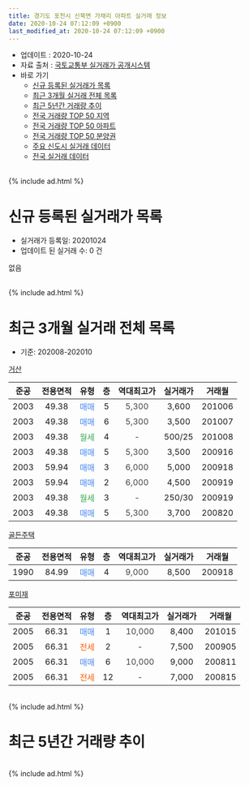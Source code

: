 ```yaml
---
title: 경기도 포천시 신북면 가채리 아파트 실거래 정보
date: 2020-10-24 07:12:09 +0900
last_modified_at: 2020-10-24 07:12:09 +0900
---
```


* 업데이트 : 2020-10-24
* 자료 출처 : [국토교통부 실거래가 공개시스템](http://rt.molit.go.kr)
* 바로 가기
    * [신규 등록된 실거래가 목록](#신규-등록된-실거래가-목록)
    * [최근 3개월 실거래 전체 목록](#최근-3개월-실거래-전체-목록)
    * [최근 5년간 거래량 추이](#최근-5년간-거래량-추이)
    * [전국 거래량 TOP 50 지역](https://inasie.github.io/apt-trade-info/최근-3개월-전국에서-가장-거래가-많이-발생한-지역)
    * [전국 거래량 TOP 50 아파트](https://inasie.github.io/apt-trade-info/최근-3개월-전국에서-가장-거래가-많이-발생한-아파트)
    * [전국 거래량 TOP 50 분양권](https://inasie.github.io/apt-trade-info/최근-3개월-전국에서-가장-거래가-많이-발생한-분양권)
    * [주요 신도시 실거래 데이터](https://inasie.github.io/apt-trade-info/주요-신도시)
    * [전국 실거래 데이터](https://inasie.github.io/apt-trade-info/전국)
<br>
{% include ad.html %}
<br>

# 신규 등록된 실거래가 목록
* 실거래가 등록일: 20201024
* 업데이트 된 실거래 수: 0 건

없음

<br>
{% include ad.html %}
<br>

# 최근 3개월 실거래 전체 목록
* 기준: 202008-202010


[거산](https://search.naver.com/search.naver?query=%EA%B2%BD%EA%B8%B0%EB%8F%84+%ED%8F%AC%EC%B2%9C%EC%8B%9C+%EC%8B%A0%EB%B6%81%EB%A9%B4+%EA%B0%80%EC%B1%84%EB%A6%AC+%EA%B1%B0%EC%82%B0)

|준공|전용면적|유형|층|역대최고가|실거래가|거래월|
|:---:|:---:|:---:|:---:|:---:|:---:|:---:|
|2003|49.38|<span style="color:#4285f3">매매</span>|5|<span style="color:#444444">5,300</span>|3,600|201006|
|2003|49.38|<span style="color:#4285f3">매매</span>|6|<span style="color:#444444">5,300</span>|3,500|201007|
|2003|49.38|<span style="color:#34a853">월세</span>|4|<span style="color:#444444">-</span>|500/25|201008|
|2003|49.38|<span style="color:#4285f3">매매</span>|5|<span style="color:#444444">5,300</span>|3,500|200916|
|2003|59.94|<span style="color:#4285f3">매매</span>|3|<span style="color:#444444">6,000</span>|5,000|200918|
|2003|59.94|<span style="color:#4285f3">매매</span>|2|<span style="color:#444444">6,000</span>|4,500|200919|
|2003|49.38|<span style="color:#34a853">월세</span>|3|<span style="color:#444444">-</span>|250/30|200919|
|2003|49.38|<span style="color:#4285f3">매매</span>|5|<span style="color:#444444">5,300</span>|3,700|200820|

[골든주택](https://search.naver.com/search.naver?query=%EA%B2%BD%EA%B8%B0%EB%8F%84+%ED%8F%AC%EC%B2%9C%EC%8B%9C+%EC%8B%A0%EB%B6%81%EB%A9%B4+%EA%B0%80%EC%B1%84%EB%A6%AC+%EA%B3%A8%EB%93%A0%EC%A3%BC%ED%83%9D)

|준공|전용면적|유형|층|역대최고가|실거래가|거래월|
|:---:|:---:|:---:|:---:|:---:|:---:|:---:|
|1990|84.99|<span style="color:#4285f3">매매</span>|4|<span style="color:#444444">9,000</span>|8,500|200918|

[포미재](https://search.naver.com/search.naver?query=%EA%B2%BD%EA%B8%B0%EB%8F%84+%ED%8F%AC%EC%B2%9C%EC%8B%9C+%EC%8B%A0%EB%B6%81%EB%A9%B4+%EA%B0%80%EC%B1%84%EB%A6%AC+%ED%8F%AC%EB%AF%B8%EC%9E%AC)

|준공|전용면적|유형|층|역대최고가|실거래가|거래월|
|:---:|:---:|:---:|:---:|:---:|:---:|:---:|
|2005|66.31|<span style="color:#4285f3">매매</span>|1|<span style="color:#444444">10,000</span>|8,400|201015|
|2005|66.31|<span style="color:#ff5a00">전세</span>|2|<span style="color:#444444">-</span>|7,500|200905|
|2005|66.31|<span style="color:#4285f3">매매</span>|6|<span style="color:#444444">10,000</span>|9,000|200811|
|2005|66.31|<span style="color:#ff5a00">전세</span>|12|<span style="color:#444444">-</span>|7,000|200815|


<br>
{% include ad.html %}
<br>

# 최근 5년간 거래량 추이


<div style="width:100%;">
    <canvas id="deal_progress" height="200"></canvas>
</div>

<script>
new Chart(document.getElementById("deal_progress"), {
    type: 'line',
    data: {
        labels: ['201510','201511','201512','201601','201602','201603','201604','201605','201606','201607','201608','201609','201610','201611','201612','201701','201702','201703','201704','201705','201706','201707','201708','201709','201710','201711','201712','201801','201802','201803','201804','201805','201806','201807','201808','201809','201810','201811','201812','201901','201902','201903','201904','201905','201906','201907','201908','201909','201910','201911','201912','202001','202002','202003','202004','202005','202006','202007','202008','202009','202010'],
        datasets: [{
            label: '매매',
            pointRadius: 1,
            data: [4, 2, 4, 1, 4, 6, 1, 2, 3, 0, 2, 0, 0, 2, 3, 3, 5, 2, 8, 7, 1, 3, 1, 1, 1, 3, 2, 2, 1, 4, 5, 4, 2, 0, 1, 2, 2, 1, 1, 3, 1, 0, 2, 2, 1, 2, 1, 0, 3, 1, 0, 1, 3, 0, 3, 0, 3, 3, 2, 4, 3],
            borderColor: "rgba(255, 201, 14, 1)",
            backgroundColor: "rgba(255, 201, 14, 0.5)",
            fill: false,
            lineTension: 0
        },{
            label: '전월세',
            pointRadius: 1,
            data: [2, 3, 2, 2, 5, 4, 2, 5, 5, 4, 2, 4, 0, 0, 4, 0, 0, 4, 4, 2, 0, 1, 1, 1, 2, 1, 0, 3, 4, 4, 5, 3, 1, 0, 1, 3, 4, 2, 0, 3, 1, 3, 2, 3, 1, 1, 0, 1, 0, 2, 1, 2, 6, 2, 1, 4, 1, 4, 1, 2, 1],
            borderColor: "rgba(0, 141, 185, 1)",
            backgroundColor: "rgba(0, 141, 185, 0.5)",
            fill: false,
            lineTension: 0
        }
        ]
    },
    options: {
        responsive: true,
        title: {
            display: false
        },
        tooltips: {
            mode: 'index',
            intersect: false
        },
        hover: {
            mode: 'nearest',
            intersect: true
        },
        scales: {
            xAxes: [{
                display: true,
                scaleLabel: {
                    display: true,
                    labelString: '년/월'
                }
            }],
            yAxes: [{
                display: true,
                ticks: {
                    suggestedMin: 0,
                },
                scaleLabel: {
                    display: true,
                    labelString: '실거래 수'
                }
            }]
        }
    }
});

</script>


<br>
{% include ad.html %}
<br>


